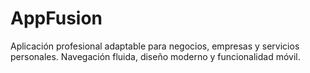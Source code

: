 # AppFusion
Aplicación profesional adaptable para negocios, empresas y servicios personales. Navegación fluida, diseño moderno y funcionalidad móvil.
